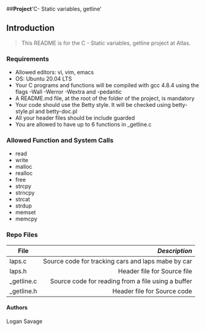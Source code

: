 ##**Project**'C- Static variables, getline'

## Introduction
> This README is for the C - Static variables, getline project at Atlas.

### Requirements
- Allowed editors: vi, vim, emacs
- OS: Ubuntu 20.04 LTS
- Your C programs and functions will be compiled with gcc 4.8.4 using the flags -Wall -Werror -Wextra and -pedantic
- A README.md file, at the root of the folder of the project, is mandatory
- Your code should use the Betty style. It will be checked using betty-style.pl and betty-doc.pl
- All your header files should be include guarded
- You are allowed to have up to 6 functions in _getline.c

### Allowed Function and System Calls
- read
- write
- malloc
- realloc
- free
- strcpy
- strncpy
- strcat
- strdup
- memset
- memcpy

### Repo Files
| **File** | *__Description__* |
|----------|----------------:|
|laps.c| Source code for tracking cars and laps mabe by car|
|laps.h| Header file for Source file|
|_getline.c| Source code for reading from a file using a buffer|
|_getline.h| Header file for Source code|

#### Authors
Logan Savage